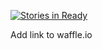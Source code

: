 [![Stories in Ready](https://badge.waffle.io/sccapstone/demo.png?label=ready&title=Ready)](http://waffle.io/sccapstone/demo)


Add link to waffle.io
